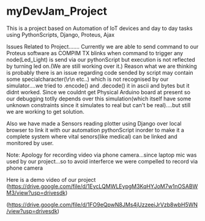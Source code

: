 # myDevJam_Project
This is a project based on Automation of IoT devices and day to day tasks using PythonScripts, Django, Proteus, Ajax

Issues Related to Project.......
Currently we are able to send command to our Proteus software as COMPIM TX blinks when command to trigger any node(Led_Light) is send via our pythonScript but execution is not reflected by turning led on.(We are still working over it.)
Reason what we are thinking is probably there is an issue regarding code sended by script may contain some specialcharacter(\r\n etc..) which is not recognised by our simulator....we tried to .encode() and .decode() it in ascii and bytes but it didnt worked. Since we couldnt get Physical Arduino board at present so our debugging totlly depends over this simulation(which itself have some unknown constraints since it simulates to real but can't be real)....but still we are working to get solution.


Also we have made a Sensors reading plotter using Django over local browser to link it with our automation pythonScript inorder to make it a complete system where vital senors(like medical) can be linked and monitored by user.

Note:
Apology for recording video via phone camera...since laptop mic was used by our project...so to avoid interferce we were compelled to record via phone camera


Here is a demo video of our project
(https://drive.google.com/file/d/1EycLQMWLEypgM3KqHYJoM7w1nOSABWM3/view?usp=drivesdk)



(https://drive.google.com/file/d/1FO9eQpwN8JMs4jUzzeeiJrVzb8wbH5WN/view?usp=drivesdk)
